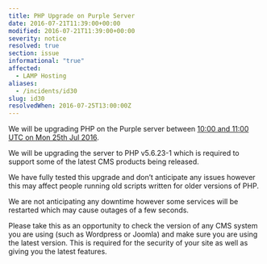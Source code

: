 ```yaml
---
title: PHP Upgrade on Purple Server
date: 2016-07-21T11:39:00+00:00
modified: 2016-07-21T11:39:00+00:00
severity: notice
resolved: true
section: issue
informational: "true"
affected:
  - LAMP Hosting
aliases:
  - /incidents/id30
slug: id30
resolvedWhen: 2016-07-25T13:00:00Z
---
```


We will be upgrading PHP on the Purple server between [10:00 and 11:00 UTC on Mon 25th Jul 2016](https://www.timeanddate.com/worldclock/fixedtime.html?iso=20160725T10&ah=1).

We will be upgrading the server to PHP v5.6.23-1 which is required to support some of the latest CMS products being released.

We have fully tested this upgrade and don’t anticipate any issues however this may affect people running old scripts written for older versions of PHP.

We are not anticipating any downtime however some services will be restarted which may cause outages of a few seconds.

Please take this as an opportunity to check the version of any CMS system you are using (such as Wordpress or Joomla) and make sure you are using the latest version.  This is required for the security of your site as well as giving you the latest features.


